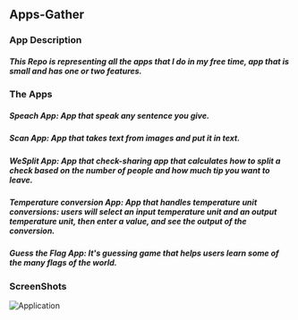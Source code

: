 ## Apps-Gather

### App Description
##### This Repo is representing all the apps that I do in my free time, app that is small and has one or two features. 

### The Apps
##### Speach App: App that speak any sentence you give.
##### Scan App: App that takes text from images and put it in text. 
##### WeSplit App: App that check-sharing app that calculates how to split a check based on the number of people and how much tip you want to leave. 
##### Temperature conversion App: App that handles temperature unit conversions: users will select an input temperature unit and an output temperature unit, then enter a value, and see the output of the conversion.
##### Guess the Flag App: It's guessing game that helps users learn some of the many flags of the world.


### ScreenShots
![Application](https://user-images.githubusercontent.com/115739420/212570318-cbef73cf-6cb7-4fe2-924d-50d63166ab04.png)
